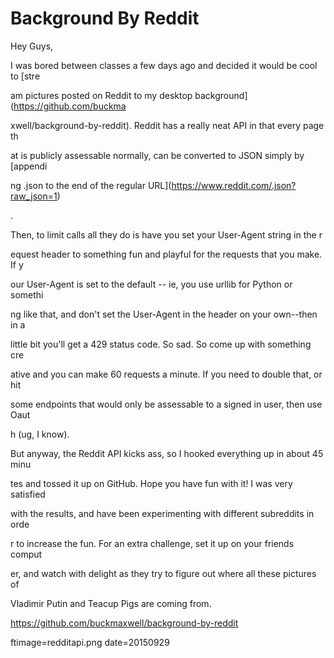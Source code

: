 
# Background By Reddit

Hey Guys,

I was bored between classes a few days ago and decided it would be cool to [stre


























am pictures posted on Reddit to my desktop background](https://github.com/buckma


























xwell/background-by-reddit).  Reddit has a really neat API in that every page th


























at is publicly assessable normally, can be converted to JSON  simply by [appendi


























ng .json to the end of the regular URL](https://www.reddit.com/.json?raw_json=1)


























.

Then, to limit calls all they do is have you set your User-Agent string in the r


























equest header to something fun and playful for the requests that you make.  If y


























our User-Agent is set to the default -- ie, you use urllib for Python or somethi


























ng like that, and don't set the User-Agent in the header on your own--then in a 


























little bit you'll get a 429 status code.  So sad.  So come up with something cre


























ative and you can make 60 requests a minute.  If you need to double that, or hit


























 some endpoints that would only be assessable to a signed in user, then use Oaut


























h (ug, I know).

But anyway, the Reddit API kicks ass, so I hooked everything up in about 45 minu


























tes and tossed it up on GitHub.  Hope you have fun with it! I was very satisfied


























 with the results, and have been experimenting with different subreddits in orde


























r to increase the fun.  For an extra challenge, set it up on your friends comput


























er, and watch with delight as they try to figure out where all these pictures of


























 Vladimir Putin and Teacup Pigs are coming from.

https://github.com/buckmaxwell/background-by-reddit

ftimage=redditapi.png
date=20150929